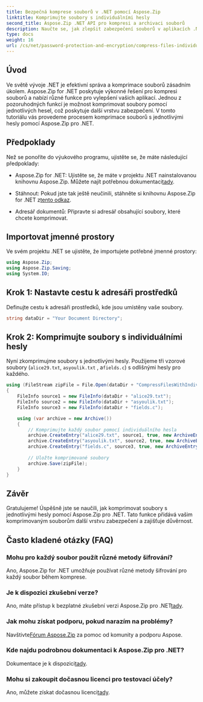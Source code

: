 ```yaml
---
title: Bezpečná komprese souborů v .NET pomocí Aspose.Zip
linktitle: Komprimujte soubory s individuálními hesly
second_title: Aspose.Zip .NET API pro kompresi a archivaci souborů
description: Naučte se, jak zlepšit zabezpečení souborů v aplikacích .NET! Postupujte podle našeho podrobného průvodce komprimací souborů s individuálními hesly pomocí Aspose.Zip pro .NET.
type: docs
weight: 16
url: /cs/net/password-protection-and-encryption/compress-files-individual-passwords/
---
```


## Úvod

Ve světě vývoje .NET je efektivní správa a komprimace souborů zásadním úkolem. Aspose.Zip for .NET poskytuje výkonné řešení pro kompresi souborů a nabízí různé funkce pro vylepšení vašich aplikací. Jednou z pozoruhodných funkcí je možnost komprimovat soubory pomocí jednotlivých hesel, což poskytuje další vrstvu zabezpečení. V tomto tutoriálu vás provedeme procesem komprimace souborů s jednotlivými hesly pomocí Aspose.Zip pro .NET.

## Předpoklady

Než se ponoříte do výukového programu, ujistěte se, že máte následující předpoklady:

-  Aspose.Zip for .NET: Ujistěte se, že máte v projektu .NET nainstalovanou knihovnu Aspose.Zip. Můžete najít potřebnou dokumentaci[tady](https://reference.aspose.com/zip/net/).

-  Stáhnout: Pokud jste tak ještě neučinili, stáhněte si knihovnu Aspose.Zip for .NET z[tento odkaz](https://releases.aspose.com/zip/net/).

- Adresář dokumentů: Připravte si adresář obsahující soubory, které chcete komprimovat.

## Importovat jmenné prostory

Ve svém projektu .NET se ujistěte, že importujete potřebné jmenné prostory:

```csharp
using Aspose.Zip;
using Aspose.Zip.Saving;
using System.IO;
```

## Krok 1: Nastavte cestu k adresáři prostředků

Definujte cestu k adresáři prostředků, kde jsou umístěny vaše soubory.

```csharp
string dataDir = "Your Document Directory";
```

## Krok 2: Komprimujte soubory s individuálními hesly

Nyní zkomprimujme soubory s jednotlivými hesly. Použijeme tři vzorové soubory (`alice29.txt`, `asyoulik.txt` , a`fields.c`) s odlišnými hesly pro každého.

```csharp
using (FileStream zipFile = File.Open(dataDir + "CompressFilesWithIndividualPasswords_out.zip", FileMode.Create))
{
    FileInfo source1 = new FileInfo(dataDir + "alice29.txt");
    FileInfo source2 = new FileInfo(dataDir + "asyoulik.txt");
    FileInfo source3 = new FileInfo(dataDir + "fields.c");

    using (var archive = new Archive())
    {
        // Komprimujte každý soubor pomocí individuálního hesla
        archive.CreateEntry("alice29.txt", source1, true, new ArchiveEntrySettings(new DeflateCompressionSettings(), new TraditionalEncryptionSettings("pass1")));
        archive.CreateEntry("asyoulik.txt", source2, true, new ArchiveEntrySettings(new DeflateCompressionSettings(), new AesEcryptionSettings("pass2", EncryptionMethod.AES128)));
        archive.CreateEntry("fields.c", source3, true, new ArchiveEntrySettings(new DeflateCompressionSettings(), new AesEcryptionSettings("pass3", EncryptionMethod.AES256)));
        
        // Uložte komprimované soubory
        archive.Save(zipFile);
    }
}
```

## Závěr

Gratulujeme! Úspěšně jste se naučili, jak komprimovat soubory s jednotlivými hesly pomocí Aspose.Zip pro .NET. Tato funkce přidává vašim komprimovaným souborům další vrstvu zabezpečení a zajišťuje důvěrnost.

## Často kladené otázky (FAQ)

### Mohu pro každý soubor použít různé metody šifrování?
Ano, Aspose.Zip for .NET umožňuje používat různé metody šifrování pro každý soubor během komprese.

### Je k dispozici zkušební verze?
 Ano, máte přístup k bezplatné zkušební verzi Aspose.Zip pro .NET[tady](https://releases.aspose.com/).

### Jak mohu získat podporu, pokud narazím na problémy?
 Navštivte[Fórum Aspose.Zip](https://forum.aspose.com/c/zip/37) za pomoc od komunity a podporu Aspose.

### Kde najdu podrobnou dokumentaci k Aspose.Zip pro .NET?
 Dokumentace je k dispozici[tady](https://reference.aspose.com/zip/net/).

### Mohu si zakoupit dočasnou licenci pro testovací účely?
 Ano, můžete získat dočasnou licenci[tady](https://purchase.aspose.com/temporary-license/).
